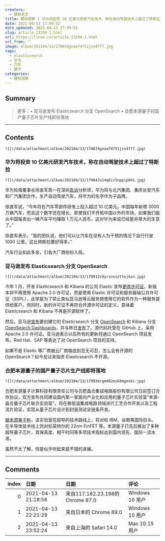 ```yaml
---
creators:
  - 硬核老王
title: 硬核观察 | 华为将投资 10 亿美元研发汽车技术，称在自动驾驶技术上超过了特斯拉
date: 2021-04-13 17:09:52
date_updated: 2021-04-13 17:09:52
slug: article-13294-1.html
url: https://linux.cn/article-13294-1.html
url_from: ''
image: album/202104/13/170834gnaaf4751jss4ff7.jpg
tags:
  - elasticsearch
  - 华为
  - 汽车
  - 量子
categories:
  - 硬核观察
---
```


## Summary

> 更多：• 亚马逊发布 Elasticsearch 分支 OpenSearch • 合肥本源量子的国产量子芯片生产线即将落地

***

<!-- more -->

## Contents

`![](/data/attachment/album/202104/13/170834gnaaf4751jss4ff7.jpg)`

### 华为将投资 10 亿美元研发汽车技术，称在自动驾驶技术上超过了特斯拉

`![](/data/attachment/album/202104/13/170847u14q6iz5nppip041.jpg)`

华为轮值董事长徐直军周一在深圳[告诉](https://www.bloomberg.com/news/articles/2021-04-12/huawei-to-invest-1-billion-on-car-tech-it-says-surpasses-tesla)分析师，华为将与北汽集团、重庆长安汽车和广汽集团合作，生产自动驾驶汽车，将华为的名字作为子品牌。

徐直军说，“今年将在汽车零部件研发上投入超过 10 亿美元。中国每年新增 3000 万辆汽车，而且这个数字还在增长。即使我们不开拓中国以外的市场，如果我们能从中国每卖出一辆汽车平均赚取 1 万元人民币，这对华为来说已经是非常大的生意了。”

徐直军表示，“我的团队说，他们可以让汽车在没有人为干预的情况下自行行驶 1000 公里。这比特斯拉要好得多。”

汽车行业如此多金，引各大厂商纷纷入局。 

### 亚马逊发布 Elasticsearch 分支 OpenSearch

`![](/data/attachment/album/202104/13/170912s9yrsnsszttojksn.jpg)`

今年 1 月，开发 Elasticsearch 和 Kibana 的公司 Elastic 宣布[更改许可证](https://linux.cn/article-13035-1.html)，新版本将不再使用 Apache 2.0 许可证，而是使用 Elastic 许可证和服务器端公共许可证（SSPL），此举是为了禁止类似亚马逊等云服务商使用它的软件作为一种服务提供给客户。但同时，新的许可证不再符合开源许可证的定义，意味着 Elasticsearch 和 Kibana 不再是开源软件了。

然后，亚马逊[宣布](https://linux.cn/article-13042-1.html)要创建它的 Elasticsearch 分支 [OpenSearch](https://github.com/opensearch-project/OpenSearch) 和 Kibana 分支 [OpenSearch Dashboards](https://github.com/opensearch-project/OpenSearch-Dashboards)，并与昨日[发布](https://aws.amazon.com/cn/blogs/opensource/introducing-opensearch/)了。源代码托管在 GitHub 上，采用 Apache 2.0 许可证。亚马逊表示以后所有的更新将通过 OpenSearch 项目发布。Red Hat、SAP 等表达了对 OpenSearch 项目的支持。

如果不是 Elastic 等厂商被云厂商吸血到忍无可忍，怎么会有开源的 OpenSearch？如今反过来指责 Elasticsearch 不开源。

### 合肥本源量子的国产量子芯片生产线即将落地

`![](/data/attachment/album/202104/13/170936rgmd82msk8mgmskc.jpg)`

合肥本源量子计算科技有限责任公司与合肥晶合集成电路股份有限公司日前签订合作协议，双方宣布共同建设国内第一家面向产业化和应用的量子芯片实验室“本源-晶合量子芯片联合实验室”，将在极低温集成电路领域进行工艺合作开发以及工程流片验证，实现从量子芯片设计到封装测试全链条开发。

[据本源量子称](https://www.cnbeta.com/articles/tech/1114153.htm)，该实验室在超导的技术路线上，将对标 IBM、谷歌等国际巨头，在半导体技术线上则对标英特尔的 22nm FinFET 等。本源量子已先后推出了多种超导量子芯片，其保真度、相干时间等多项技术指标达到国内领先、国际一流水准。

虽然不太了解，但是似乎听起来是不错的进展。

***

## Comments

|   index | 日期                | 日期                                             | 评论                                                       |
|--------:|:--------------------|:-------------------------------------------------|:-----------------------------------------------------------|
|       0 | 2021-04-13 21:18:56 | 来自117.182.23.198的 Chrome 87.0|Windows 10 用户 | 华为汽车是不是要自主发动机啊                               |
|       1 | 2021-04-13 22:21:29 | 来自日本的 Chrome 89.0|Windows 10 用户           | 上次叫哄懵，这才叫轰隆？                                   |
|       2 | 2021-04-13 23:52:24 | 来自上海的 Safari 14.0|Mac 10.15 用户            | 电动车不需要发动机了，电动机就行。华为让你用鸿蒙就可以了。 |
